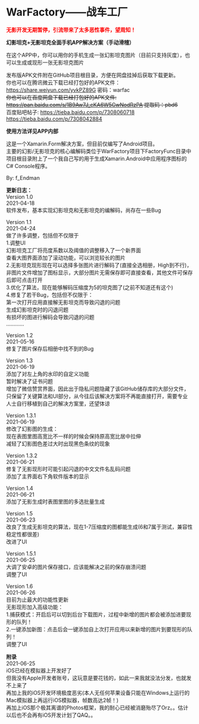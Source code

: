 # WarFactory——战车工厂
  
**<font color=red>无影开发无期暂停，引流带来了太多恶性事件，望周知！</font>**  
  
 **幻影坦克+无影坦克全面手机APP解决方案（手动滑稽）**  
 
在这个APP中，你可以用你的手机生成一张幻影坦克图片（目前只支持灰度），也可以生成或现形一张无影坦克图片  

发布版APK文件附在GitHub项目根目录，方便在网盘挂掉后获取下载更新。  
你也可以在腾讯微云下载已经打包好的APK文件：https://share.weiyun.com/yvkPZ89G 密码：warfac  
~~你也可以在百度网盘下载已经打包好的APK文件: https://pan.baidu.com/s/1B9Aw7J_cKA6W5GwNodRzPA 提取码：pbd6~~  
百度贴吧帖子: https://tieba.baidu.com/p/7308060718 https://tieba.baidu.com/p/7308042884  

**使用方法详见APP内部**  

这是一个Xamarin.Form解决方案，但目前仅编写了Android项目。  
主要的幻影/无影坦克的核心编解码类位于WarFactory项目下FactoryFunc目录中  
项目根目录附上了一个我自己写的用于生成Xamarin.Android中应用程序图标的C# Console程序。  

By: f_Endman

**更新日志：**  
Version 1.0  
2021-04-18  
    软件发布，基本实现幻影坦克和无影坦克的编解码，尚存在一些Bug  

Version 1.1  
2021-04-24  
    做了许多调整，包括但不仅限于  
    1.调整UI  
        幻影坦克工厂将亮度系数以及阈值的调整移入了一个新界面  
        查看大图界面添加了滚动功能，可以浏览较长的图片  
    2.无影坦克现形现在可以选择多张图片进行解码了(直接全选相册，High到不行)，非图片文件增加了图标显示，大部分图片无需保存即可直接查看，其他文件可保存后即可点击打开  
    3.优化了算法，现在能够解码压缩度为5的坦克图了(之前不知道还有这个)  
    4.修复了若干Bug，包括但不仅限于：  
        第一次打开应用直接解无影坦克而导致闪退的问题  
        生成幻影坦克时的闪退问题  
        有损坏的图进行解码会导致闪退的问题  
        …………  

Version 1.2  
2021-05-16  
    修复了图片保存后相册中找不到的Bug  

Version 1.3  
2021-06-19  
    添加了对左上角的水印的自定义功能  
    暂时解决了证书问题  
    增加了微信赞赏界面，因此出于隐私问题隐藏了该GitHub储存库的大部分文件，只保留了关键算法和UI部分，从今往后该解决方案将不再能直接打开，需要专业人士自行移植到自己的解决方案里，还望体谅  

Version 1.3.1  
2021-06-19  
    修改了幻影图的生成：  
        现在表图里图高宽比不一样的时候会保持原高宽比居中拉伸  
        减轻了幻影图色差过大时出现黑色条纹的现象  

Version 1.3.2  
2021-06-21  
    修复了无影现形时可能引起闪退的中文文件名乱码问题  
    添加了主界面右下角软件版本的显示  

Version 1.4  
2021-06-21  
    添加了无影生成时表图里图的多选批量生成  

Version 1.5  
2021-06-23  
    改良了生成无影坦克的算法，现在1-7压缩度的图都能生成(6和7属于测试，兼容性稳定性都很差)  
    改进了UI  

Version 1.5.1  
2021-06-25  
    大调了安卓的图片保存接口，应该能解决之前的保存崩溃问题  
    调整了UI  

Version 1.6  
2021-06-26  
    目前为止最大的功能性更新  
    无影现形加入高级功能：  
        1.捕获模式：开启后可以切到后台下载图片，过程中新增的图片都会被添加进要现形的队列！  
        2.一键添加新图：点击后会一键添加自上次打开应用以来新增的图片到要现形的队列！  
    调整了UI  
  
  
  
**附录**  
2021-06-25  
    iOS已经在模拟器上开发好了  
    但我没有Apple开发者账号，这玩意是要花钱的，如此一来我就没法分发，也就发不上来了  
    再加上我的iOS开发环境极度恶劣(本人无任何苹果设备只能在Windows上运行的Mac模拟器上再运行iOS模拟器，帧数高达2帧！)  
    再加上iOS那个极其离谱的Photos框架，我的耐心已经被消磨殆尽了Orz。。估计以后也不会再有iOS开发计划了QAQ。。  
